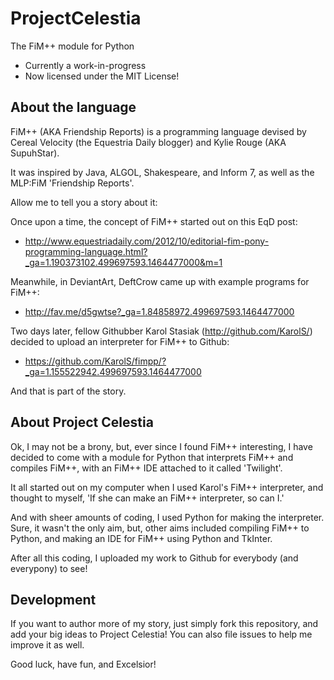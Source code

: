 # ProjectCelestia
The FiM++ module for Python
* Currently a work-in-progress
* Now licensed under the MIT License!

## About the language
FiM++ (AKA Friendship Reports) is a programming language
devised by Cereal Velocity (the Equestria Daily blogger)
and Kylie Rouge (AKA SupuhStar).

It was inspired by Java, ALGOL, Shakespeare, and Inform 7,
as well as the MLP:FiM 'Friendship Reports'.

Allow me to tell you a story about it:

Once upon a time, the concept of FiM++ started out on this EqD post:
* http://www.equestriadaily.com/2012/10/editorial-fim-pony-programming-language.html?_ga=1.190373102.499697593.1464477000&m=1

Meanwhile, in DeviantArt, DeftCrow came up with example programs for FiM++:
* http://fav.me/d5gwtse?_ga=1.84858972.499697593.1464477000

Two days later, fellow Githubber Karol Stasiak (http://github.com/KarolS/)
decided to upload an interpreter for FiM++ to Github:
* https://github.com/KarolS/fimpp/?_ga=1.155522942.499697593.1464477000

And that is part of the story.

## About Project Celestia
Ok, I may not be a brony, but, ever since I found FiM++ interesting,
I have decided to come with a module for Python that interprets FiM++
and compiles FiM++, with an FiM++ IDE attached to it called 'Twilight'.

It all started out on my computer when I used Karol's FiM++ interpreter,
and thought to myself, 'If she can make an FiM++ interpreter, so can I.'

And with sheer amounts of coding, I used Python for making the interpreter.
Sure, it wasn't the only aim, but, other aims included compiling FiM++ to
Python, and making an IDE for FiM++ using Python and TkInter.

After all this coding, I uploaded my work to Github for everybody (and
everypony) to see!

## Development
If you want to author more of my story, just simply fork this repository,
and add your big ideas to Project Celestia!  You can also file issues to help
me improve it as well.

Good luck, have fun, and Excelsior!
